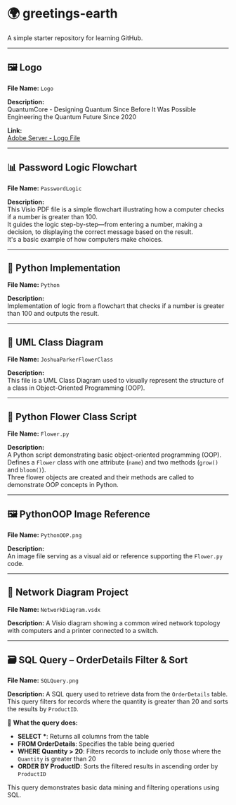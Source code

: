 # 🌍 greetings-earth

A simple starter repository for learning GitHub.

---

## 🖼️ Logo  
**File Name:** `Logo`  

**Description:**  
QuantumCore - Designing Quantum Since Before It Was Possible  
Engineering the Quantum Future Since 2020

**Link:**  
[Adobe Server - Logo File](https://new.express.adobe.com/id/urn:aaid:sc:US:45f39e0c-c4cd-5f9f-9415-9b94502c4f9c?invite=true&accept=true&promoid=Z2G1FQKR&mv=other)

---

## 📊 Password Logic Flowchart  
**File Name:** `PasswordLogic`  

**Description:**  
This Visio PDF file is a simple flowchart illustrating how a computer checks if a number is greater than 100.  
It guides the logic step-by-step—from entering a number, making a decision, to displaying the correct message based on the result.  
It's a basic example of how computers make choices.

---

## 🐍 Python Implementation  
**File Name:** `Python`  

**Description:**  
Implementation of logic from a flowchart that checks if a number is greater than 100 and outputs the result.

---

## 📐 UML Class Diagram  
**File Name:** `JoshuaParkerFlowerClass`  

**Description:**  
This file is a UML Class Diagram used to visually represent the structure of a class in Object-Oriented Programming (OOP).

---

## 📝 Python Flower Class Script  
**File Name:** `Flower.py`  

**Description:**  
A Python script demonstrating basic object-oriented programming (OOP).  
Defines a `Flower` class with one attribute (`name`) and two methods (`grow()` and `bloom()`).  
Three flower objects are created and their methods are called to demonstrate OOP concepts in Python.

---

## 🖼️ PythonOOP Image Reference  
**File Name:** `PythonOOP.png`  

**Description:**  
An image file serving as a visual aid or reference supporting the `Flower.py` code.

---

## 📝 Network Diagram Project

**File Name:** `NetworkDiagram.vsdx`

**Description:**
A Visio diagram showing a common wired network topology with computers and a printer connected to a switch.

---

## 🗃️ SQL Query – OrderDetails Filter & Sort

**File Name:** `SQLQuery.png`

**Description:**
A SQL query used to retrieve data from the `OrderDetails` table.
This query filters for records where the quantity is greater than 20 and sorts the results by `ProductID`.

📌 **What the query does:**

* **SELECT \***: Returns all columns from the table
* **FROM OrderDetails**: Specifies the table being queried
* **WHERE Quantity > 20**: Filters records to include only those where the `Quantity` is greater than 20
* **ORDER BY ProductID**: Sorts the filtered results in ascending order by `ProductID`

This query demonstrates basic data mining and filtering operations using SQL.



